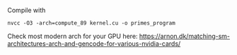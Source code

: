 Compile with

`nvcc -O3 -arch=compute_89 kernel.cu -o primes_program`

Check most modern arch for your GPU here: https://arnon.dk/matching-sm-architectures-arch-and-gencode-for-various-nvidia-cards/
